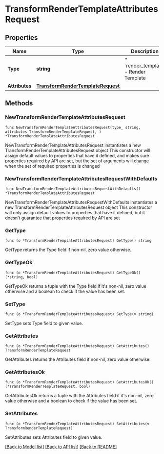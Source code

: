 # TransformRenderTemplateAttributesRequest

## Properties

Name | Type | Description | Notes
------------ | ------------- | ------------- | -------------
**Type** | **string** | * &#x60;render_template&#x60; - Render Template | 
**Attributes** | [**TransformRenderTemplateRequest**](TransformRenderTemplateRequest.md) |  | 

## Methods

### NewTransformRenderTemplateAttributesRequest

`func NewTransformRenderTemplateAttributesRequest(type_ string, attributes TransformRenderTemplateRequest, ) *TransformRenderTemplateAttributesRequest`

NewTransformRenderTemplateAttributesRequest instantiates a new TransformRenderTemplateAttributesRequest object
This constructor will assign default values to properties that have it defined,
and makes sure properties required by API are set, but the set of arguments
will change when the set of required properties is changed

### NewTransformRenderTemplateAttributesRequestWithDefaults

`func NewTransformRenderTemplateAttributesRequestWithDefaults() *TransformRenderTemplateAttributesRequest`

NewTransformRenderTemplateAttributesRequestWithDefaults instantiates a new TransformRenderTemplateAttributesRequest object
This constructor will only assign default values to properties that have it defined,
but it doesn't guarantee that properties required by API are set

### GetType

`func (o *TransformRenderTemplateAttributesRequest) GetType() string`

GetType returns the Type field if non-nil, zero value otherwise.

### GetTypeOk

`func (o *TransformRenderTemplateAttributesRequest) GetTypeOk() (*string, bool)`

GetTypeOk returns a tuple with the Type field if it's non-nil, zero value otherwise
and a boolean to check if the value has been set.

### SetType

`func (o *TransformRenderTemplateAttributesRequest) SetType(v string)`

SetType sets Type field to given value.


### GetAttributes

`func (o *TransformRenderTemplateAttributesRequest) GetAttributes() TransformRenderTemplateRequest`

GetAttributes returns the Attributes field if non-nil, zero value otherwise.

### GetAttributesOk

`func (o *TransformRenderTemplateAttributesRequest) GetAttributesOk() (*TransformRenderTemplateRequest, bool)`

GetAttributesOk returns a tuple with the Attributes field if it's non-nil, zero value otherwise
and a boolean to check if the value has been set.

### SetAttributes

`func (o *TransformRenderTemplateAttributesRequest) SetAttributes(v TransformRenderTemplateRequest)`

SetAttributes sets Attributes field to given value.



[[Back to Model list]](../README.md#documentation-for-models) [[Back to API list]](../README.md#documentation-for-api-endpoints) [[Back to README]](../README.md)


